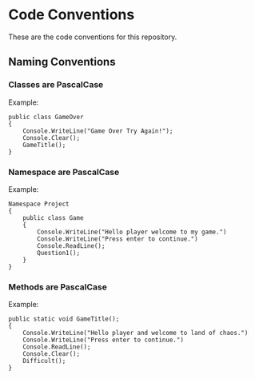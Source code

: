 # Code Conventions

These are the code conventions for this repository.

## Naming Conventions

### Classes are PascalCase
Example:
```Csharp
public class GameOver
{
    Console.WriteLine("Game Over Try Again!");
    Console.Clear();
    GameTitle();
}
```
### Namespace are PascalCase
Example:
```Csharp
Namespace Project
{
    public class Game
    {
        Console.WriteLine("Hello player welcome to my game.")
        Console.WriteLine("Press enter to continue.")
        Console.ReadLine();
        Question1();
    }
}
```
### Methods are PascalCase
Example:
```Csharp
public static void GameTitle();
{
    Console.WriteLine("Hello player and welcome to land of chaos.")
    Console.WriteLine("Press enter to continue.")
    Console.ReadLine();
    Console.Clear();
    Difficult();
}
```
